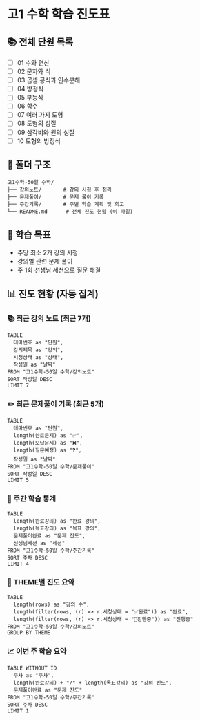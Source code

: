 # 고1 수학 학습 진도표

## 📚 전체 단원 목록
- [ ] 01 수와 연산
- [ ] 02 문자와 식
- [ ] 03 곱셈 공식과 인수분해
- [ ] 04 방정식
- [ ] 05 부등식
- [ ] 06 함수
- [ ] 07 여러 가지 도형
- [ ] 08 도형의 성질
- [ ] 09 삼각비와 원의 성질
- [ ] 10 도형의 방정식

## 📂 폴더 구조
```
고1수학-50일 수학/
├── 강의노트/       # 강의 시청 후 정리
├── 문제풀이/       # 문제 풀이 기록
├── 주간기록/       # 주별 학습 계획 및 회고
└── README.md      # 전체 진도 현황 (이 파일)
```

## 🎯 학습 목표
- 주당 최소 2개 강의 시청
- 강의별 관련 문제 풀이
- 주 1회 선생님 세션으로 질문 해결

## 📊 진도 현황 (자동 집계)

### 📚 최근 강의 노트 (최근 7개)
```dataview
TABLE 
  테마번호 as "단원",
  강의제목 as "강의",
  시청상태 as "상태",
  작성일 as "날짜"
FROM "고1수학-50일 수학/강의노트"
SORT 작성일 DESC
LIMIT 7
```

### ✏️ 최근 문제풀이 기록 (최근 5개)
```dataview
TABLE
  테마번호 as "단원",
  length(완료문제) as "✅",
  length(오답문제) as "❌",
  length(질문예정) as "❓",
  작성일 as "날짜"
FROM "고1수학-50일 수학/문제풀이"
SORT 작성일 DESC
LIMIT 5
```

### 📅 주간 학습 통계
```dataview
TABLE
  length(완료강의) as "완료 강의",
  length(목표강의) as "목표 강의",
  문제풀이완료 as "문제 진도",
  선생님세션 as "세션"
FROM "고1수학-50일 수학/주간기록"
SORT 주차 DESC
LIMIT 4
```

### 🎯 THEME별 진도 요약
```dataview
TABLE 
  length(rows) as "강의 수",
  length(filter(rows, (r) => r.시청상태 = "✅완료")) as "완료",
  length(filter(rows, (r) => r.시청상태 = "🔵진행중")) as "진행중"
FROM "고1수학-50일 수학/강의노트"
GROUP BY THEME
```

### 📈 이번 주 학습 요약
```dataview
TABLE WITHOUT ID
  주차 as "주차",
  length(완료강의) + "/" + length(목표강의) as "강의 진도",
  문제풀이완료 as "문제 진도"
FROM "고1수학-50일 수학/주간기록"
SORT 주차 DESC
LIMIT 1
```